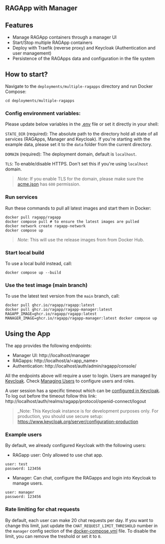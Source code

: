 ## RAGApp with Manager

## Features

- Manage RAGApp containers through a manager UI
- Start/Stop multiple RAGApp containers
- Deploy with Traefik (reverse proxy) and Keycloak (Authentication and user management)
- Persistence of the RAGApps data and configuration in the file system

## How to start?

Navigate to the `deployments/multiple-ragapps` directory and run Docker Compose:

```shell
cd deployments/multiple-ragapps
```

### Config environment variables:
Please update below variables in the [.env](./.env) file or set it directly in your shell:

`STATE_DIR` (required): The absolute path to the directory hold all state of all services (RAGApps, Manager and Keycloak). If you're starting with the example data, please set it to the `data` folder from the current directory.

`DOMAIN` (required): The deployment domain, default is `localhost`.

`TLS`: To enable/disable HTTPS. Don't set this if you're using `localhost` domain.


> _Note_: If you enable TLS for the domain, please make sure the [acme.json](./data/traefik/acme.json) has `600` permission.

### Run services

Run these commands to pull all latest images and start them in Docker:

```shell
docker pull ragapp/ragapp
docker compose pull # to ensure the latest images are pulled
docker network create ragapp-network
docker compose up
```

> _Note_: This will use the release images from from Docker Hub.

### Start local build

To use a local build instead, call:

```shell
docker compose up --build
```

### Use the test image (main branch)

To use the latest test version from the `main` branch, call:

```shell
docker pull ghcr.io/ragapp/ragapp:latest
docker pull ghcr.io/ragapp/ragapp-manager:latest
RAGAPP_IMAGE=ghcr.io/ragapp/ragapp:latest MANAGER_IMAGE=ghcr.io/ragapp/ragapp-manager:latest docker compose up
```

## Using the App

The app provides the following endpoints:

- Manager UI: http://localhost/manager
- RAGapps: http://localhost/a/<app_name>
- Authentication: http://localhost/auth/admin/ragapp/console/

All the endpoints above will require a user to login. Users are managed by [Keycloak](https://www.keycloak.org/). Check [Managing Users](https://www.keycloak.org/docs/latest/server_admin/#assembly-managing-users_server_administration_guide) to configure users and roles.

A user session has a specific timeout which can be [configured in Keycloak](https://www.keycloak.org/docs/latest/server_admin/#_timeouts). To log out before the timeout follow this link: http://localhost/auth/realms/ragapp/protocol/openid-connect/logout

> \_Note: This Keycloak instance is for development purposes only. For production, you should use secure setup: https://www.keycloak.org/server/configuration-production

### Example users

By default, we already configured Keycloak with the following users:

- RAGapp user: Only allowed to use chat app.

```
user: test
password: 123456
```

- Manager: Can chat, configure the RAGapps and login into Keycloak to manage users.

```
user: manager
password: 123456
```

### Rate limiting for chat requests

By default, each user can make 20 chat requests per day. If you want to change this limit, just update the `CHAT_REQUEST_LIMIT_THRESHOLD` number in the `manager` config section of the [docker-compose.yml](./docker-compose.yml) file. To disable the limit, you can remove the treshold or set it to `0`.
